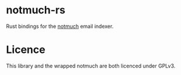 # notmuch-rs

Rust bindings for the [notmuch](http://notmuchmail.org/) email indexer.

# Licence

This library and the wrapped notmuch are both licenced under GPLv3.
